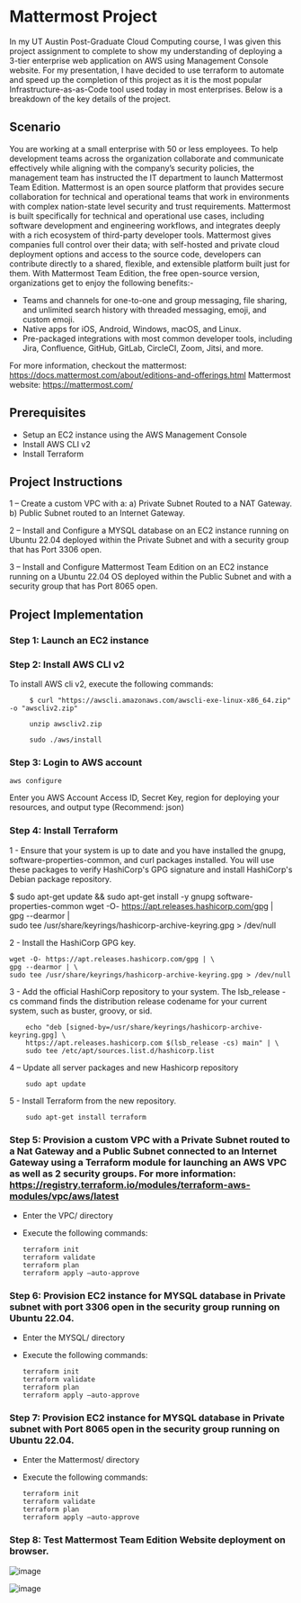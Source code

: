 # Mattermost Project

In my UT Austin Post-Graduate Cloud Computing course, I was given this project assignment to complete to show my understanding of deploying a 3-tier enterprise web application on AWS using Management Console website. For my presentation, I have decided to use terraform to automate and speed up the completion of this project as it is the most popular Infrastructure-as-as-Code tool used today in most enterprises. Below is a breakdown of the key details of the project. 

## Scenario

You are working at a small enterprise with 50 or less employees. To help development teams across the organization collaborate and communicate effectively while aligning with the company’s security policies, the management team has instructed the IT department to launch Mattermost Team Edition. Mattermost is an open source platform that provides secure collaboration for technical and operational teams that work in environments with complex nation-state level security and trust requirements. Mattermost is built specifically for technical and operational use cases, including software development and engineering workflows, and integrates deeply with a rich ecosystem of third-party developer tools. Mattermost gives companies full control over their data; with self-hosted and private cloud deployment options and access to the source code, developers can contribute directly to a shared, flexible, and extensible platform built just for them. With Mattermost Team Edition, the free open-source version, organizations get to enjoy the following benefits:-

-	Teams and channels for one-to-one and group messaging, file sharing, and unlimited search history with threaded messaging, emoji, and custom emoji.
-	Native apps for iOS, Android, Windows, macOS, and Linux.
-	Pre-packaged integrations with most common developer tools, including Jira, Confluence, GitHub, GitLab, CircleCI, Zoom, Jitsi, and more.

For more information, checkout the mattermost: https://docs.mattermost.com/about/editions-and-offerings.html
Mattermost website: https://mattermost.com/

## Prerequisites

-	Setup an EC2 instance using the AWS Management Console
-	Install AWS CLI v2
-	Install Terraform

## Project Instructions

1 – Create a custom VPC with a:
a)	Private Subnet Routed to a NAT Gateway.
b)	Public Subnet routed to an Internet Gateway.

2 – Install and Configure a MYSQL database on an EC2 instance running on Ubuntu 22.04 deployed within the Private Subnet and with a security group that has Port 3306 open.


3 –  Install and Configure Mattermost Team Edition on an EC2 instance running on a Ubuntu 22.04 OS deployed within the Public Subnet and with a security group that has Port 8065 open.





## Project Implementation

### Step 1: Launch an EC2 instance

### Step 2: Install AWS CLI v2

To install AWS cli v2, execute the following commands:
	
         $ curl "https://awscli.amazonaws.com/awscli-exe-linux-x86_64.zip" -o "awscliv2.zip"

         unzip awscliv2.zip

         sudo ./aws/install

### Step 3: Login to AWS account
	
	aws configure

Enter you AWS Account Access ID, Secret Key, region for deploying your resources, and output type (Recommend: json)

### Step 4: Install Terraform

1 - Ensure that your system is up to date and you have installed the gnupg, software-properties-common, and curl packages installed. You will use these packages to verify HashiCorp's GPG signature and install HashiCorp's Debian package repository.

$ sudo apt-get update && sudo apt-get install -y gnupg software-properties-common
wget -O- https://apt.releases.hashicorp.com/gpg | \
gpg --dearmor | \
sudo tee /usr/share/keyrings/hashicorp-archive-keyring.gpg > /dev/null

2 - Install the HashiCorp GPG key.

	wget -O- https://apt.releases.hashicorp.com/gpg | \ 
 	gpg --dearmor | \ 
 	sudo tee /usr/share/keyrings/hashicorp-archive-keyring.gpg > /dev/null

3 - Add the official HashiCorp repository to your system. The lsb_release -cs command finds the distribution release codename for your current system, such as buster, groovy, or sid.

        echo "deb [signed-by=/usr/share/keyrings/hashicorp-archive-keyring.gpg] \
        https://apt.releases.hashicorp.com $(lsb_release -cs) main" | \
        sudo tee /etc/apt/sources.list.d/hashicorp.list

4 – Update all server packages and new Hashicorp repository

        sudo apt update

5 - Install Terraform from the new repository.

        sudo apt-get install terraform

### Step 5: Provision a custom VPC with a Private Subnet routed to a Nat Gateway and a Public Subnet connected to an Internet Gateway using a Terraform module for launching an AWS VPC as well as 2 security groups. For more information: https://registry.terraform.io/modules/terraform-aws-modules/vpc/aws/latest

-	Enter the VPC/ directory
-	Execute the following commands:

        terraform init
        terraform validate
        terraform plan
        terraform apply –auto-approve

### Step 6: Provision EC2 instance for MYSQL database in Private subnet with port 3306 open in the security group running on Ubuntu 22.04.

-	Enter the MYSQL/ directory
-	Execute the following commands:

        terraform init
        terraform validate
        terraform plan
        terraform apply –auto-approve


### Step 7: Provision EC2 instance for MYSQL database in Private subnet with Port 8065 open in the security group running on Ubuntu 22.04.

-	Enter the Mattermost/ directory
-	Execute the following commands:

        terraform init
        terraform validate
        terraform plan
        terraform apply –auto-approve

### Step 8: Test Mattermost Team Edition Website deployment on browser.
![image](https://github.com/Ohubabs/Mattermost-EC2/assets/68171102/25c19d91-f418-4c48-a190-0c311cd27f17)



 
![image](https://github.com/Konoha-23/konoha_mattermost/assets/68171102/dee6d843-26a6-454a-a93a-eab5ea49ea7d)

